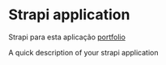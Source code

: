 # Strapi application
Strapi para esta aplicação [portfolio](https://portfolio-kvm.netlify.app/)

A quick description of your strapi application
